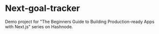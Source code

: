 # Next-goal-tracker
Demo project for "The Beginners Guide to Building Production-ready Apps with Next.js" series on Hashnode.
